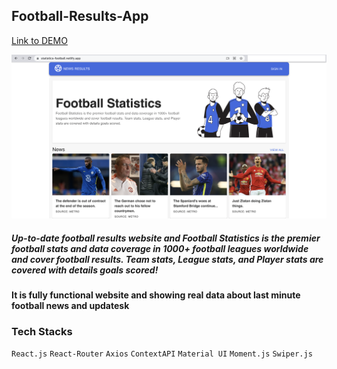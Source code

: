 ## Football-Results-App

[Link to DEMO](https://statistics-football.netlify.app/)

![Screenshot](Football-Statistics.png)

##### Up-to-date football results website and Football Statistics is the premier football stats and data coverage in 1000+ football leagues worldwide and cover football results. Team stats, League stats, and Player stats are covered with details goals scored!

#### It is fully functional website and showing real data about last minute football news and updatesk

### Tech Stacks

`React.js` `React-Router` `Axios` `ContextAPI` `Material UI` `Moment.js` `Swiper.js`
